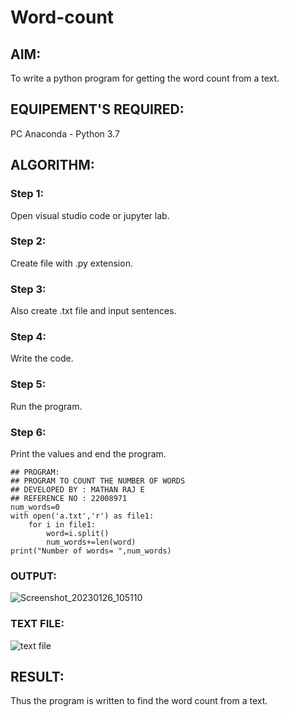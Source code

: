 # Word-count
## AIM:
To write a python program for getting the word count from a text.
## EQUIPEMENT'S REQUIRED: 
PC
Anaconda - Python 3.7
## ALGORITHM: 
### Step 1:
Open visual studio code or jupyter lab.

### Step 2:
Create file with .py extension.

### Step 3:
Also create .txt file and input sentences.

### Step 4:
Write the code.

### Step 5:
Run the program.

### Step 6:
Print the values and end the program.
```
## PROGRAM:
## PROGRAM TO COUNT THE NUMBER OF WORDS
## DEVELOPED BY : MATHAN RAJ E
## REFERENCE NO : 22008971
num_words=0
with open('a.txt','r') as file1:
    for i in file1:
        word=i.split()
        num_words+=len(word)
print("Number of words= ",num_words)
```
### OUTPUT:

![Screenshot_20230126_105110](https://user-images.githubusercontent.com/119560501/214907577-1621afb3-54a5-485d-878a-edc6813abd94.png)

### TEXT FILE:

![text file](https://user-images.githubusercontent.com/119560501/214907692-fee0ba6a-5fc8-4a5c-8ae4-6b49eda6f057.png)



## RESULT:
Thus the program is written to find the word count from a text.
